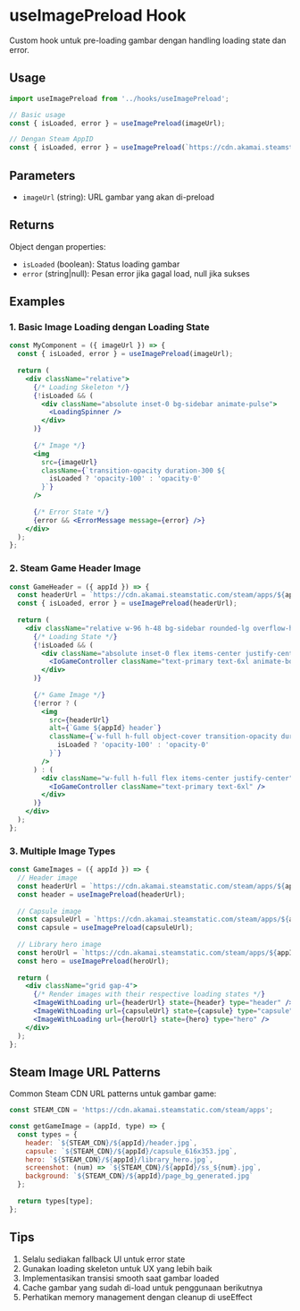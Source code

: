 # useImagePreload Hook

Custom hook untuk pre-loading gambar dengan handling loading state dan error.

## Usage

```jsx
import useImagePreload from '../hooks/useImagePreload';

// Basic usage
const { isLoaded, error } = useImagePreload(imageUrl);

// Dengan Steam AppID
const { isLoaded, error } = useImagePreload(`https://cdn.akamai.steamstatic.com/steam/apps/${appId}/header.jpg`);
```

## Parameters

- `imageUrl` (string): URL gambar yang akan di-preload

## Returns

Object dengan properties:
- `isLoaded` (boolean): Status loading gambar
- `error` (string|null): Pesan error jika gagal load, null jika sukses

## Examples

### 1. Basic Image Loading dengan Loading State

```jsx
const MyComponent = ({ imageUrl }) => {
  const { isLoaded, error } = useImagePreload(imageUrl);
  
  return (
    <div className="relative">
      {/* Loading Skeleton */}
      {!isLoaded && (
        <div className="absolute inset-0 bg-sidebar animate-pulse">
          <LoadingSpinner />
        </div>
      )}
      
      {/* Image */}
      <img 
        src={imageUrl}
        className={`transition-opacity duration-300 ${
          isLoaded ? 'opacity-100' : 'opacity-0'
        }`}
      />
      
      {/* Error State */}
      {error && <ErrorMessage message={error} />}
    </div>
  );
};
```

### 2. Steam Game Header Image

```jsx
const GameHeader = ({ appId }) => {
  const headerUrl = `https://cdn.akamai.steamstatic.com/steam/apps/${appId}/header.jpg`;
  const { isLoaded, error } = useImagePreload(headerUrl);
  
  return (
    <div className="relative w-96 h-48 bg-sidebar rounded-lg overflow-hidden">
      {/* Loading State */}
      {!isLoaded && (
        <div className="absolute inset-0 flex items-center justify-center">
          <IoGameController className="text-primary text-6xl animate-bounce" />
        </div>
      )}
      
      {/* Game Image */}
      {!error ? (
        <img 
          src={headerUrl}
          alt={`Game ${appId} header`}
          className={`w-full h-full object-cover transition-opacity duration-300 ${
            isLoaded ? 'opacity-100' : 'opacity-0'
          }`}
        />
      ) : (
        <div className="w-full h-full flex items-center justify-center">
          <IoGameController className="text-primary text-6xl" />
        </div>
      )}
    </div>
  );
};
```

### 3. Multiple Image Types

```jsx
const GameImages = ({ appId }) => {
  // Header image
  const headerUrl = `https://cdn.akamai.steamstatic.com/steam/apps/${appId}/header.jpg`;
  const header = useImagePreload(headerUrl);
  
  // Capsule image
  const capsuleUrl = `https://cdn.akamai.steamstatic.com/steam/apps/${appId}/capsule_616x353.jpg`;
  const capsule = useImagePreload(capsuleUrl);
  
  // Library hero image
  const heroUrl = `https://cdn.akamai.steamstatic.com/steam/apps/${appId}/library_hero.jpg`;
  const hero = useImagePreload(heroUrl);
  
  return (
    <div className="grid gap-4">
      {/* Render images with their respective loading states */}
      <ImageWithLoading url={headerUrl} state={header} type="header" />
      <ImageWithLoading url={capsuleUrl} state={capsule} type="capsule" />
      <ImageWithLoading url={heroUrl} state={hero} type="hero" />
    </div>
  );
};
```

## Steam Image URL Patterns

Common Steam CDN URL patterns untuk gambar game:

```javascript
const STEAM_CDN = 'https://cdn.akamai.steamstatic.com/steam/apps';

const getGameImage = (appId, type) => {
  const types = {
    header: `${STEAM_CDN}/${appId}/header.jpg`,
    capsule: `${STEAM_CDN}/${appId}/capsule_616x353.jpg`,
    hero: `${STEAM_CDN}/${appId}/library_hero.jpg`,
    screenshot: (num) => `${STEAM_CDN}/${appId}/ss_${num}.jpg`,
    background: `${STEAM_CDN}/${appId}/page_bg_generated.jpg`
  };
  
  return types[type];
};
```

## Tips

1. Selalu sediakan fallback UI untuk error state
2. Gunakan loading skeleton untuk UX yang lebih baik
3. Implementasikan transisi smooth saat gambar loaded
4. Cache gambar yang sudah di-load untuk penggunaan berikutnya
5. Perhatikan memory management dengan cleanup di useEffect 